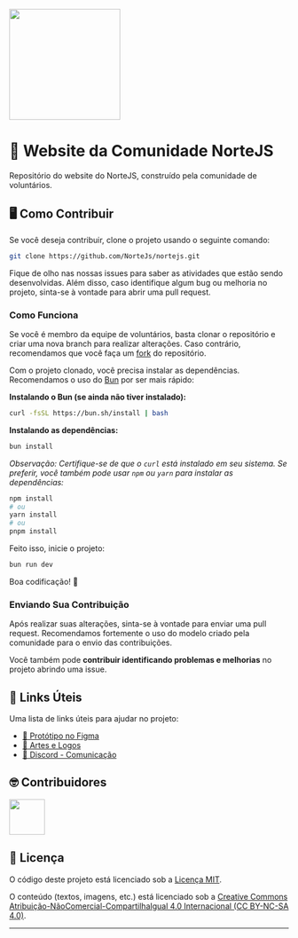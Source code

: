 
<p align="left">
<img width="200" src="https://github.com/user-attachments/assets/9d9d330f-35d0-4536-a3c7-e6b36e4703ad"/>
</p>

# 🚀 Website da Comunidade NorteJS

Repositório do website do NorteJS, construído pela comunidade de voluntários.

## 🖥️ Como Contribuir

Se você deseja contribuir, clone o projeto usando o seguinte comando:

```bash
git clone https://github.com/NorteJs/nortejs.git
```

Fique de olho nas nossas issues para saber as atividades que estão sendo desenvolvidas. Além disso, caso identifique algum bug ou melhoria no projeto, sinta-se à vontade para abrir uma pull request.

### Como Funciona

Se você é membro da equipe de voluntários, basta clonar o repositório e criar uma nova branch para realizar alterações. Caso contrário, recomendamos que você faça um [fork](https://docs.github.com/pt/pull-requests/collaborating-with-pull-requests/working-with-forks/fork-a-repo) do repositório.

Com o projeto clonado, você precisa instalar as dependências. Recomendamos o uso do [Bun](https://bun.sh/) por ser mais rápido:

**Instalando o Bun (se ainda não tiver instalado):**

```bash
curl -fsSL https://bun.sh/install | bash
```

**Instalando as dependências:**

```bash
bun install
```

*Observação: Certifique-se de que o `curl` está instalado em seu sistema. Se preferir, você também pode usar `npm` ou `yarn` para instalar as dependências:*

```bash
npm install
# ou
yarn install
# ou 
pnpm install
```

Feito isso, inicie o projeto:

```bash
bun run dev
```

Boa codificação! 👏

### Enviando Sua Contribuição

Após realizar suas alterações, sinta-se à vontade para enviar uma pull request. Recomendamos fortemente o uso do modelo criado pela comunidade para o envio das contribuições.

Você também pode **contribuir identificando problemas e melhorias** no projeto abrindo uma issue.

## 🔗 Links Úteis

Uma lista de links úteis para ajudar no projeto:

- [🎨 Protótipo no Figma](#)
- [👕 Artes e Logos](#)
- [📲 Discord - Comunicação](#)

## 🤓 Contribuidores

<a href="https://github.com/NorteJs/nortejs/graphs/contributors">
  <img width="64" height="64" src="https://contrib.rocks/image?repo=NorteJs/nortejs" />
</a>

## 📃 Licença

O código deste projeto está licenciado sob a [Licença MIT](./LICENSE.md).

O conteúdo (textos, imagens, etc.) está licenciado sob a [Creative Commons Atribuição-NãoComercial-CompartilhaIgual 4.0 Internacional (CC BY-NC-SA 4.0)](https://creativecommons.org/licenses/by-nc-sa/4.0/deed.pt_BR).

---
